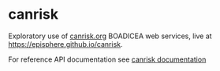 # canrisk
Exploratory use of [canrisk.org](https://canrisk.org) BOADICEA web services, live at https://episphere.github.io/canrisk.

For reference API documentation see [canrisk documentation](https://canrisk.atlassian.net/wiki/spaces/FAQS/pages/44826679/How-To+Use+CanRisk+Web-Services)
